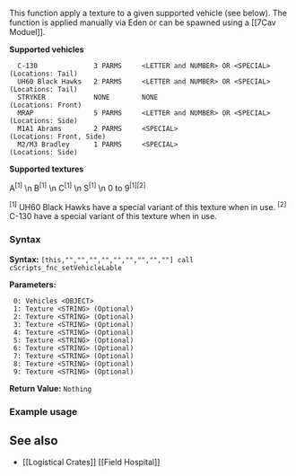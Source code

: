 This function apply a texture to a given supported vehicle (see below). The function is applied manually via Eden or can be spawned using a [[7Cav Moduel]].

**Supported vehicles**
```
  C-130              3 PARMS     <LETTER and NUMBER> OR <SPECIAL>    (Locations: Tail)
  UH60 Black Hawks   2 PARMS     <LETTER and NUMBER> OR <SPECIAL>    (Locations: Tail)
  STRYKER            NONE        NONE                                (Locations: Front)
  MRAP               5 PARMS     <LETTER and NUMBER> OR <SPECIAL>    (Locations: Side)
  M1A1 Abrams        2 PARMS     <SPECIAL>                           (Locations: Front, Side)
  M2/M3 Bradley      1 PARMS     <SPECIAL>                           (Locations: Side)
```
**Supported textures**

  A<sup>[1]</sup> \n
  B<sup>[1]</sup> \n
  C<sup>[1]</sup> \n
  S<sup>[1]</sup> \n
  0 to 9<sup>[1]</sup><sup>[2]</sup>

<sup>[1]</sup> UH60 Black Hawks have a special variant of this texture when in use.
<sup>[2]</sup> C-130 have a special variant of this texture when in use.

### Syntax
**Syntax:** `[this,"","","","","","","","",""] call cScripts_fnc_setVehicleLable`

**Parameters:**
```
 0: Vehicles <OBJECT>
 1: Texture <STRING> (Optional)
 2: Texture <STRING> (Optional)
 3: Texture <STRING> (Optional)
 4: Texture <STRING> (Optional)
 5: Texture <STRING> (Optional)
 6: Texture <STRING> (Optional)
 7: Texture <STRING> (Optional)
 8: Texture <STRING> (Optional)
 9: Texture <STRING> (Optional)
```
**Return Value:** ```Nothing```

### Example usage

## See also
* [[Logistical Crates]] [[Field Hospital]]